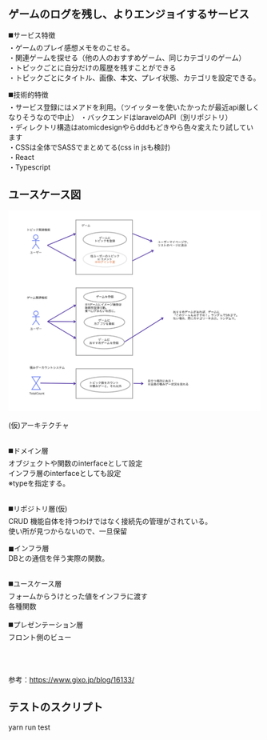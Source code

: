 ## ゲームのログを残し、よりエンジョイするサービス

◼️サービス特徴<br/>
・ゲームのプレイ感想メモをのこせる。<br/>
・関連ゲームを探せる（他の人のおすすめゲーム、同じカテゴリのゲーム）<br/>
・トピックごとに自分だけの履歴を残すことができる<br/>
・トピックごとにタイトル、画像、本文、プレイ状態、カテゴリを設定できる。<br/>

◼️技術的特徴<br/>
・サービス登録にはメアドを利用。（ツイッターを使いたかったが最近api厳しくなりそうなので中止）
・バックエンドはlaravelのAPI（別リポジトリ）<br/>
・ディレクトリ構造はatomicdesignやらdddもどきやら色々変えたり試しています<br/>
・CSSは全体でSASSでまとめてる(css in jsも検討)<br/>
・React<br/>
・Typescript<br/>

## ユースケース図
![usecaseイメージ](git_images/usecase.png)


(仮)アーキテクチャ<br/>
<br/> 

◼️ドメイン層<br/> 
オブジェクトや関数のinterfaceとして設定<br/> 
インフラ層のinterfaceとしても設定<br/> 
※typeを指定する。<br/> 
<br/> 

◼️リポジトリ層(仮)<br/> 
CRUD 機能自体を持つわけではなく接続先の管理がされている。<br>
使い所が見つからないので、一旦保留<br>

◼インフラ層<br/> 
DBとの通信を伴う実際の関数。<br/> 

<br/> 
◼️ユースケース層<br/> 
フォームからうけとった値をインフラに渡す<br/> 
各種関数<br/> 
<br/> 
◼️プレゼンテーション層<br/> 
フロント側のビュー<br/> 
<br/><br/><br/>



参考：https://www.gixo.jp/blog/16133/<br/>

## テストのスクリプト
yarn run test